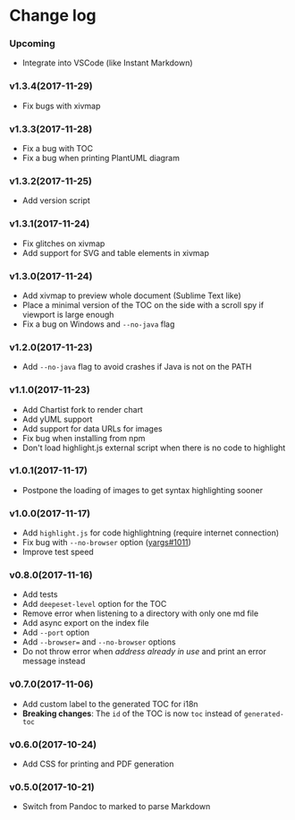 # Change log

### Upcoming

* Integrate into VSCode (like Instant Markdown)

### v1.3.4(2017-11-29)

* Fix bugs with xivmap

### v1.3.3(2017-11-28)

* Fix a bug with TOC
* Fix a bug when printing PlantUML diagram

### v1.3.2(2017-11-25)

* Add version script

### v1.3.1(2017-11-24)

* Fix glitches on xivmap
* Add support for SVG and table elements in xivmap

### v1.3.0(2017-11-24)

* Add xivmap to preview whole document (Sublime Text like)
* Place a minimal version of the TOC on the side with a scroll spy if viewport
  is large enough
* Fix a bug on Windows and `--no-java` flag

### v1.2.0(2017-11-23)

* Add `--no-java` flag to avoid crashes if Java is not on the PATH

### v1.1.0(2017-11-23)

* Add Chartist fork to render chart
* Add yUML support
* Add support for data URLs for images
* Fix bug when installing from npm
* Don't load highlight.js external script when there is no code to highlight

### v1.0.1(2017-11-17)

* Postpone the loading of images to get syntax highlighting sooner

### v1.0.0(2017-11-17)

* Add `highlight.js` for code highlightning (require internet connection)
* Fix bug with `--no-browser` option
  ([yargs#1011](https://github.com/yargs/yargs/issues/1011))
* Improve test speed

### v0.8.0(2017-11-16)

* Add tests
* Add `deepeset-level` option for the TOC
* Remove error when listening to a directory with only one md file
* Add async export on the index file
* Add `--port` option
* Add `--browser=` and `--no-browser` options
* Do not throw error when _address already in use_ and print an error message
  instead

### v0.7.0(2017-11-06)

* Add custom label to the generated TOC for i18n
* **Breaking changes**: The `id` of the TOC is now `toc` instead of
  `generated-toc`

### v0.6.0(2017-10-24)

* Add CSS for printing and PDF generation

### v0.5.0(2017-10-21)

* Switch from Pandoc to marked to parse Markdown
